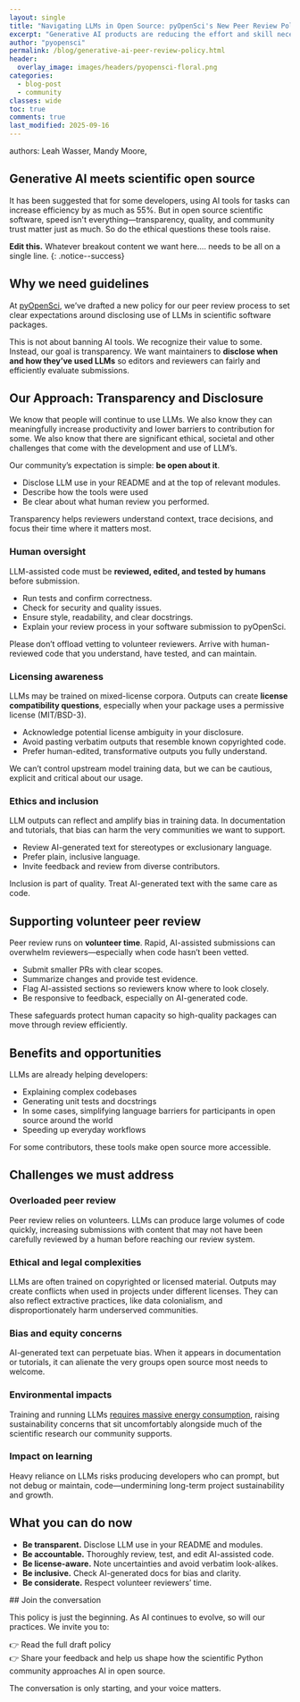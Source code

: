 ```yaml
---
layout: single
title: "Navigating LLMs in Open Source: pyOpenSci's New Peer Review Policy"
excerpt: "Generative AI products are reducing the effort and skill necessary to generate large amounts of code, which in some cases is causing a strain  on volunteer peer review programs like ours. Learn about pyOpenSci's policy on generative AI in peer review in this blog post."
author: "pyopensci"
permalink: /blog/generative-ai-peer-review-policy.html
header:
  overlay_image: images/headers/pyopensci-floral.png
categories:
  - blog-post
  - community
classes: wide
toc: true
comments: true
last_modified: 2025-09-16
---
```


authors: Leah Wasser, Mandy Moore, 

## Generative AI meets scientific open source

It has been suggested that for some developers, using AI tools for tasks can increase efficiency by as much as 55%. But in open source scientific software, speed isn't everything—transparency, quality, and community trust matter just as much. So do the ethical questions these tools raise.

**Edit this.** Whatever breakout content we want here.... needs to be all on a single line. 
{: .notice--success}


## Why we need guidelines

At [pyOpenSci](https://www.pyopensci.org/), we’ve drafted a new policy for our peer review process to set clear expectations around disclosing use of LLMs in scientific software packages.

This is not about banning AI tools. We recognize their value to some. Instead, our goal is transparency. We want maintainers to **disclose when and how they’ve used LLMs** so editors and reviewers can fairly and efficiently evaluate submissions.

## Our Approach: Transparency and Disclosure

We know that people will continue to use LLMs. We also know they can meaningfully increase productivity and lower barriers to contribution for some. We also know that there are significant ethical, societal and other challenges that come with the development and use of LLM’s. 

Our community’s expectation is simple: **be open about it**.

* Disclose LLM use in your README and at the top of relevant modules.  
* Describe how the tools were used   
* Be clear about what human review you performed.

Transparency helps reviewers understand context, trace decisions, and focus their time where it matters most.

### Human oversight

LLM-assisted code must be **reviewed, edited, and tested by humans** before submission.

* Run tests and confirm correctness.  
* Check for security and quality issues.  
* Ensure style, readability, and clear docstrings.  
* Explain your review process in your software submission to pyOpenSci.

Please don’t offload vetting to volunteer reviewers. Arrive with human-reviewed code that you understand, have tested, and can maintain.

### Licensing awareness

LLMs may be trained on mixed-license corpora. Outputs can create **license compatibility questions**, especially when your package uses a permissive license (MIT/BSD-3).

* Acknowledge potential license ambiguity in your disclosure.  
* Avoid pasting verbatim outputs that resemble known copyrighted code.  
* Prefer human-edited, transformative outputs you fully understand.

We can’t control upstream model training data, but we can be cautious, explicit and critical about our usage.

### Ethics and inclusion

LLM outputs can reflect and amplify bias in training data. In documentation and tutorials, that bias can harm the very communities we want to support.

* Review AI-generated text for stereotypes or exclusionary language.  
* Prefer plain, inclusive language.  
* Invite feedback and review from diverse contributors.

Inclusion is part of quality. Treat AI-generated text with the same care as code.

## Supporting volunteer peer review

Peer review runs on **volunteer time**. Rapid, AI-assisted submissions can overwhelm reviewers—especially when code hasn’t been vetted.

* Submit smaller PRs with clear scopes.  
* Summarize changes and provide test evidence.  
* Flag AI-assisted sections so reviewers know where to look closely.  
* Be responsive to feedback, especially on AI-generated code.

These safeguards protect human capacity so high-quality packages can move through review efficiently.

## Benefits and opportunities

LLMs are already helping developers:

* Explaining complex codebases  
* Generating unit tests and docstrings  
* In some cases, simplifying language barriers for participants in open source around the world  
* Speeding up everyday workflows

For some contributors, these tools make open source more accessible.

## Challenges we must address

### Overloaded peer review

Peer review relies on volunteers. LLMs can produce large volumes of code quickly, increasing submissions with content that may not have been carefully reviewed by a human before reaching our review system.

### Ethical and legal complexities

LLMs are often trained on copyrighted or licensed material. Outputs may create conflicts when used in projects under different licenses. They can also reflect extractive practices, like data colonialism, and disproportionately harm underserved communities.

### Bias and equity concerns

AI-generated text can perpetuate bias. When it appears in documentation or tutorials, it can alienate the very groups open source most needs to welcome.

### Environmental impacts

Training and running LLMs [requires massive energy consumption](https://www.technologyreview.com/2019/06/06/239031/training-a-single-ai-model-can-emit-as-much-carbon-as-five-cars-in-their-lifetimes/), raising sustainability concerns that sit uncomfortably alongside much of the scientific research our community supports.

### Impact on learning

Heavy reliance on LLMs risks producing developers who can prompt, but not debug or maintain, code—undermining long-term project sustainability and growth.

## What you can do now 

* **Be transparent.** Disclose LLM use in your README and modules.  
* **Be accountable.** Thoroughly review, test, and edit AI-assisted code.  
* **Be license-aware.** Note uncertainties and avoid verbatim look-alikes.  
* **Be inclusive.** Check AI-generated docs for bias and clarity.  
* **Be considerate.** Respect volunteer reviewers’ time.


<div class="notice" markdown="1"> 
## Join the conversation

This policy is just the beginning. As AI continues to evolve, so will our practices. We invite you to:

👉 Read the full draft policy  
👉 Share your feedback and help us shape how the scientific Python community approaches AI in open source.

The conversation is only starting, and your voice matters.
</div>
